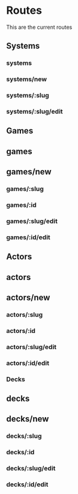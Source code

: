 # Routes

This are the current routes

## Systems

### systems

### systems/new

### systems/:slug

### systems/:slug/edit

## Games

## games

## games/new

### games/:slug

### games/:id

### games/:slug/edit

### games/:id/edit

## Actors

## actors

## actors/new

### actors/:slug

### actors/:id

### actors/:slug/edit

### actors/:id/edit

### Decks

## decks

## decks/new

### decks/:slug

### decks/:id

### decks/:slug/edit

### decks/:id/edit
